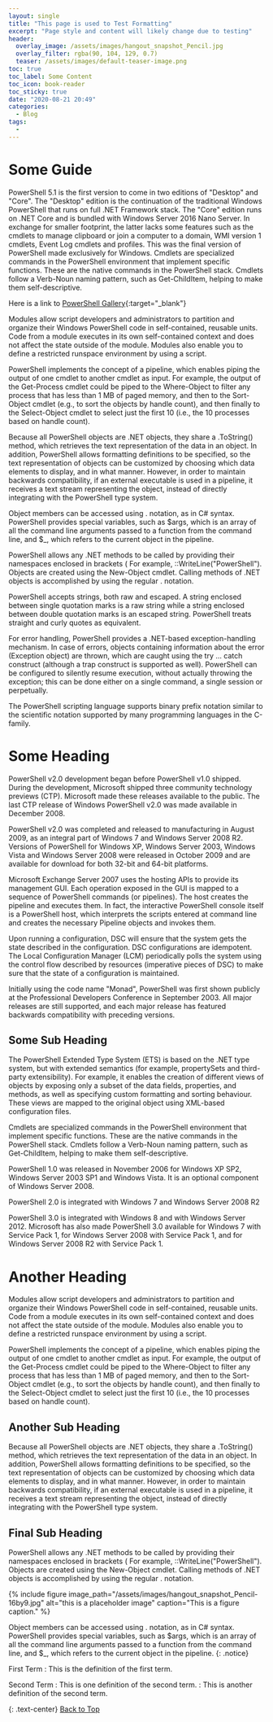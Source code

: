 ```yaml
---
layout: single
title: "This page is used to Test Formatting"
excerpt: "Page style and content will likely change due to testing"
header:
  overlay_image: /assets/images/hangout_snapshot_Pencil.jpg
  overlay_filter: rgba(90, 104, 129, 0.7)
  teaser: /assets/images/default-teaser-image.png
toc: true
toc_label: Some Content
toc_icon: book-reader
toc_sticky: true
date: "2020-08-21 20:49"
categories:
  - Blog
tags:
  - 
---
```


# <icon class="fas fa-book"></icon> Some Guide

PowerShell 5.1 is the first version to come in two editions of "Desktop" and "Core". The "Desktop" edition is the continuation of the traditional Windows PowerShell that runs on full .NET Framework stack. The "Core" edition runs on .NET Core and is bundled with Windows Server 2016 Nano Server. In exchange for smaller footprint, the latter lacks some features such as the cmdlets to manage clipboard or join a computer to a domain, WMI version 1 cmdlets, Event Log cmdlets and profiles. This was the final version of PowerShell made exclusively for Windows.
Cmdlets are specialized commands in the PowerShell environment that implement specific functions. These are the native commands in the PowerShell stack. Cmdlets follow a Verb-Noun naming pattern, such as Get-ChildItem, helping to make them self-descriptive.

Here is a link to [PowerShell Gallery][1]{:target="_blank"}

Modules allow script developers and administrators to partition and organize their Windows PowerShell code in self-contained, reusable units. Code from a module executes in its own self-contained context and does not affect the state outside of the module. Modules also enable you to define a restricted runspace environment by using a script.

PowerShell implements the concept of a pipeline, which enables piping the output of one cmdlet to another cmdlet as input. For example, the output of the Get-Process cmdlet could be piped to the Where-Object to filter any process that has less than 1 MB of paged memory, and then to the Sort-Object cmdlet (e.g., to sort the objects by handle count), and then finally to the Select-Object cmdlet to select just the first 10 (i.e., the 10 processes based on handle count).

Because all PowerShell objects are .NET objects, they share a .ToString() method, which retrieves the text representation of the data in an object. In addition, PowerShell allows formatting definitions to be specified, so the text representation of objects can be customized by choosing which data elements to display, and in what manner. However, in order to maintain backwards compatibility, if an external executable is used in a pipeline, it receives a text stream representing the object, instead of directly integrating with the PowerShell type system.

Object members can be accessed using . notation, as in C# syntax. PowerShell provides special variables, such as $args, which is an array of all the command line arguments passed to a function from the command line, and $_, which refers to the current object in the pipeline.

PowerShell allows any .NET methods to be called by providing their namespaces enclosed in brackets ( For example,
::WriteLine("PowerShell").
Objects are created using the New-Object cmdlet. Calling methods of .NET objects is accomplished by using the regular . notation.

PowerShell accepts strings, both raw and escaped. A string enclosed between single quotation marks is a raw string while a string enclosed between double quotation marks is an escaped string. PowerShell treats straight and curly quotes as equivalent.

For error handling, PowerShell provides a .NET-based exception-handling mechanism. In case of errors, objects containing information about the error (Exception object) are thrown, which are caught using the try ... catch construct (although a trap construct is supported as well). PowerShell can be configured to silently resume execution, without actually throwing the exception; this can be done either on a single command, a single session or perpetually.

The PowerShell scripting language supports binary prefix notation similar to the scientific notation supported by many programming languages in the C-family.

# Some Heading
PowerShell v2.0 development began before PowerShell v1.0 shipped. During the development, Microsoft shipped three community technology previews (CTP). Microsoft made these releases available to the public. The last CTP release of Windows PowerShell v2.0 was made available in December 2008.

PowerShell v2.0 was completed and released to manufacturing in August 2009, as an integral part of Windows 7 and Windows Server 2008 R2. Versions of PowerShell for Windows XP, Windows Server 2003, Windows Vista and Windows Server 2008 were released in October 2009 and are available for download for both 32-bit and 64-bit platforms.

Microsoft Exchange Server 2007 uses the hosting APIs to provide its management GUI. Each operation exposed in the GUI is mapped to a sequence of PowerShell commands (or pipelines). The host creates the pipeline and executes them. In fact, the interactive PowerShell console itself is a PowerShell host, which interprets the scripts entered at command line and creates the necessary Pipeline objects and invokes them.

Upon running a configuration, DSC will ensure that the system gets the state described in the configuration. DSC configurations are idempotent.  The Local Configuration Manager (LCM) periodically polls the system using the control flow described by resources (imperative pieces of DSC) to make sure that the state of a configuration is maintained.

Initially using the code name "Monad", PowerShell was first shown publicly at the Professional Developers Conference in September 2003. All major releases are still supported, and each major release has featured backwards compatibility with preceding versions.

## Some Sub Heading

The PowerShell Extended Type System (ETS) is based on the .NET type system, but with extended semantics (for example, propertySets and third-party extensibility). For example, it enables the creation of different views of objects by exposing only a subset of the data fields, properties, and methods, as well as specifying custom formatting and sorting behaviour. These views are mapped to the original object using XML-based configuration files.

Cmdlets are specialized commands in the PowerShell environment that implement specific functions. These are the native commands in the PowerShell stack. Cmdlets follow a Verb-Noun naming pattern, such as Get-ChildItem, helping to make them self-descriptive.

PowerShell 1.0 was released in November 2006 for Windows XP SP2, Windows Server 2003 SP1 and Windows Vista. It is an optional component of Windows Server 2008.

PowerShell 2.0 is integrated with Windows 7 and Windows Server 2008 R2

PowerShell 3.0 is integrated with Windows 8 and with Windows Server 2012. Microsoft has also made PowerShell 3.0 available for Windows 7 with Service Pack 1, for Windows Server 2008 with Service Pack 1, and for Windows Server 2008 R2 with Service Pack 1.

# Another Heading
Modules allow script developers and administrators to partition and organize their Windows PowerShell code in self-contained, reusable units. Code from a module executes in its own self-contained context and does not affect the state outside of the module. Modules also enable you to define a restricted runspace environment by using a script.

PowerShell implements the concept of a pipeline, which enables piping the output of one cmdlet to another cmdlet as input. For example, the output of the Get-Process cmdlet could be piped to the Where-Object to filter any process that has less than 1 MB of paged memory, and then to the Sort-Object cmdlet (e.g., to sort the objects by handle count), and then finally to the Select-Object cmdlet to select just the first 10 (i.e., the 10 processes based on handle count).

## Another Sub Heading
Because all PowerShell objects are .NET objects, they share a .ToString() method, which retrieves the text representation of the data in an object. In addition, PowerShell allows formatting definitions to be specified, so the text representation of objects can be customized by choosing which data elements to display, and in what manner. However, in order to maintain backwards compatibility, if an external executable is used in a pipeline, it receives a text stream representing the object, instead of directly integrating with the PowerShell type system.

## Final Sub Heading

PowerShell allows any .NET methods to be called by providing their namespaces enclosed in brackets ( For example,
::WriteLine("PowerShell").
Objects are created using the New-Object cmdlet. Calling methods of .NET objects is accomplished by using the regular . notation.

{% include figure image_path="/assets/images/hangout_snapshot_Pencil-16by9.jpg" alt="this is a placeholder image" caption="This is a figure caption." %}

Object members can be accessed using . notation, as in C# syntax. PowerShell provides special variables, such as $args, which is an array of all the command line arguments passed to a function from the command line, and $_, which refers to the current object in the pipeline.
{: .notice}

First Term
: This is the definition of the first term.

Second Term
: This is one definition of the second term.
: This is another definition of the second term.

{: .text-center}
<a href="#" class="btn btn--info btn--small">Back to Top</a>

[1]: http://powershellgallery.com

